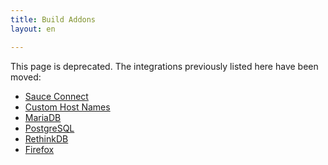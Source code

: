 ```yaml
---
title: Build Addons
layout: en

---
```


This page is deprecated. The integrations previously listed here have been
moved:

- [Sauce Connect](/user/sauce-connect/)
- [Custom Host Names](/user/hosts/)
- [MariaDB](/user/database-setup/#MariaDB)
- [PostgreSQL](/user/database-setup/#PostgreSQL)
- [RethinkDB](/user/database-setup/#RethinkDB)
- [Firefox](/user/firefox/)
